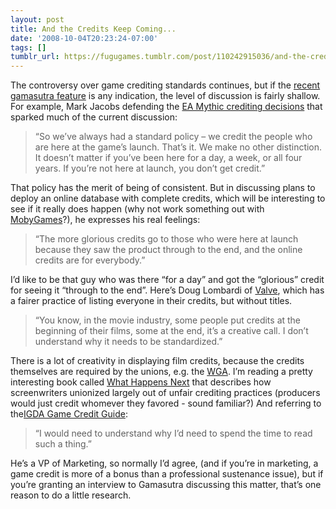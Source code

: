 ```yaml
---
layout: post
title: And the Credits Keep Coming...
date: '2008-10-04T20:23:24-07:00'
tags: []
tumblr_url: https://fugugames.tumblr.com/post/110242915036/and-the-credits-keep-coming
---
```

The controversy over game crediting standards continues, but if the [recent gamasutra feature](http://www.gamasutra.com/view/feature/3808/giving_credit_where_credit_is_due.php) is any indication, the level of discussion is fairly shallow. For example, Mark Jacobs defending the [EA Mythic crediting decisions](http://www.gamasutra.com/php-bin/news_index.php?story=19931) that sparked much of the current discussion:

> “So we’ve always had a standard policy – we credit the people who are here at the game’s launch. That’s it. We make no other distinction. It doesn’t matter if you’ve been here for a day, a week, or all four years. If you’re not here at launch, you don’t get credit.”

That policy has the merit of being of consistent. But in discussing plans to deploy an online database with complete credits, which will be interesting to see if it really does happen (why not work something out with [MobyGames](http://www.mobygames.com/)?), he expresses his real feelings:

> “The more glorious credits go to those who were here at launch because they saw the product through to the end, and the online credits are for everybody.”

I’d like to be that guy who was there “for a day” and got the “glorious” credit for seeing it “through to the end”. Here’s Doug Lombardi of [Valve](http://www.valvesoftware.com/), which has a fairer practice of listing everyone in their credits, but without titles.

> “You know, in the movie industry, some people put credits at the beginning of their films, some at the end, it’s a creative call. I don’t understand why it needs to be standardized.”

There is a lot of creativity in displaying film credits, because the credits themselves are required by the unions, e.g. the [WGA](http://www.wga.org/). I’m reading a pretty interesting book called [What Happens Next](http://www.salon.com/books/review/2007/10/25/norman/) that describes how screenwriters unionized largely out of unfair crediting practices (producers would just credit whomever they favored - sound familiar?) And referring to the[IGDA Game Credit Guide](http://www.igda.org/wiki/IGDA_Credits_and_Awards_Committee):

> “I would need to understand why I’d need to spend the time to read such a thing.”

He’s a VP of Marketing, so normally I’d agree, (and if you’re in marketing, a game credit is more of a bonus than a professional sustenance issue), but if you’re granting an interview to Gamasutra discussing this matter, that’s one reason to do a little research.

